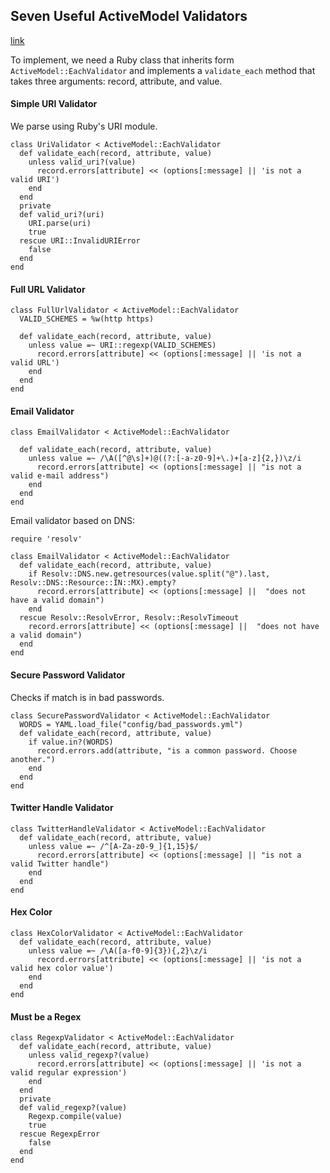 ## Seven Useful ActiveModel Validators
[link](http://viget.com/extend/seven-useful-activemodel-validators)

To implement, we need a Ruby class that inherits form `ActiveModel::EachValidator` and implements a `validate_each` method that takes three arguments: record, attribute, and value.

#### Simple URI Validator

We parse using Ruby's URI module.

    class UriValidator < ActiveModel::EachValidator
      def validate_each(record, attribute, value)
        unless valid_uri?(value)
          record.errors[attribute] << (options[:message] || 'is not a valid URI')
        end
      end
      private
      def valid_uri?(uri)
        URI.parse(uri)
        true
      rescue URI::InvalidURIError
        false
      end
    end

#### Full URL Validator

    class FullUrlValidator < ActiveModel::EachValidator
      VALID_SCHEMES = %w(http https)

      def validate_each(record, attribute, value)
        unless value =~ URI::regexp(VALID_SCHEMES)
          record.errors[attribute] << (options[:message] || 'is not a valid URL')
        end
      end
    end

#### Email Validator

    class EmailValidator < ActiveModel::EachValidator

      def validate_each(record, attribute, value)
        unless value =~ /\A([^@\s]+)@((?:[-a-z0-9]+\.)+[a-z]{2,})\z/i
          record.errors[attribute] << (options[:message] || "is not a valid e-mail address")
        end
      end
    end

Email validator based on DNS:

    require 'resolv'

    class EmailValidator < ActiveModel::EachValidator
      def validate_each(record, attribute, value)
        if Resolv::DNS.new.getresources(value.split("@").last, Resolv::DNS::Resource::IN::MX).empty?
          record.errors[attribute] << (options[:message] ||  "does not have a valid domain")
        end
      rescue Resolv::ResolvError, Resolv::ResolvTimeout
        record.errors[attribute] << (options[:message] ||  "does not have a valid domain")
      end
    end

#### Secure Password Validator

Checks if match is in bad passwords.

    class SecurePasswordValidator < ActiveModel::EachValidator
      WORDS = YAML.load_file("config/bad_passwords.yml")
      def validate_each(record, attribute, value)
        if value.in?(WORDS)
          record.errors.add(attribute, "is a common password. Choose another.")
        end
      end
    end

#### Twitter Handle Validator

    class TwitterHandleValidator < ActiveModel::EachValidator
      def validate_each(record, attribute, value)
        unless value =~ /^[A-Za-z0-9_]{1,15}$/
          record.errors[attribute] << (options[:message] || "is not a valid Twitter handle")
        end
      end
    end

#### Hex Color

    class HexColorValidator < ActiveModel::EachValidator
      def validate_each(record, attribute, value)
        unless value =~ /\A([a-f0-9]{3}){,2}\z/i
          record.errors[attribute] << (options[:message] || 'is not a valid hex color value')
        end
      end
    end

#### Must be a Regex

    class RegexpValidator < ActiveModel::EachValidator
      def validate_each(record, attribute, value)
        unless valid_regexp?(value)
          record.errors[attribute] << (options[:message] || 'is not a valid regular expression')
        end
      end
      private
      def valid_regexp?(value)
        Regexp.compile(value)
        true
      rescue RegexpError
        false
      end
    end
